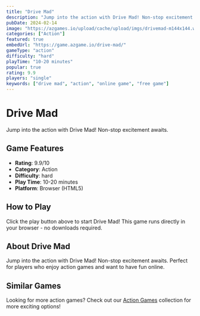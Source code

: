 ```yaml
---
title: "Drive Mad"
description: "Jump into the action with Drive Mad! Non-stop excitement awaits."
pubDate: 2024-02-14
image: "https://azgames.io/upload/cache/upload/imgs/drivemad-m144x144.webp"
categories: ["Action"]
featured: true
embedUrl: "https://game.azgame.io/drive-mad/"
gameType: "action"
difficulty: "hard"
playTime: "10-20 minutes"
popular: true
rating: 9.9
players: "single"
keywords: ["drive mad", "action", "online game", "free game"]
---
```


# Drive Mad

Jump into the action with Drive Mad! Non-stop excitement awaits.

## Game Features

- **Rating**: 9.9/10
- **Category**: Action
- **Difficulty**: hard
- **Play Time**: 10-20 minutes
- **Platform**: Browser (HTML5)

## How to Play

Click the play button above to start Drive Mad! This game runs directly in your browser - no downloads required.

## About Drive Mad

Jump into the action with Drive Mad! Non-stop excitement awaits. Perfect for players who enjoy action games and want to have fun online.

## Similar Games

Looking for more action games? Check out our [Action Games](/categories/action) collection for more exciting options!
